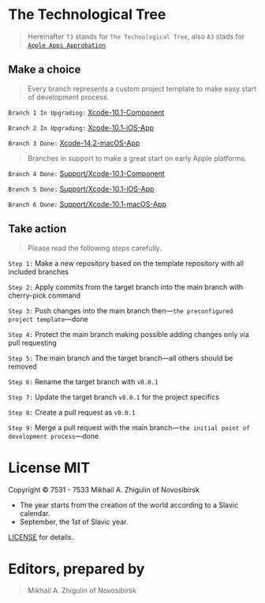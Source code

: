 # The Technological Tree

> Hereinafter `T3` stands for `The Technological Tree`, also `A3` stads for [`Apple Apps Approbation`](https://docs.google.com/document/d/1K2jOeIknKRRpTEEIPKhxO2H_1eBTof5uTXxyOm5g6nQ/edit?usp=sharing).

## Make a choice

> Every branch represents a custom project template to make easy start of development process.

`Branch 1 In Upgrading:` [Xcode-10.1-Component](https://github.com/perseusrealdeal/TheTechnologicalTree/tree/Xcode-10.1-Component)

`Branch 2 In Upgrading:` [Xcode-10.1-iOS-App](https://github.com/perseusrealdeal/TheTechnologicalTree/tree/Xcode-10.1-iOS-App)

`Branch 3 Done:` [Xcode-14.2-macOS-App](https://github.com/perseusrealdeal/TheTechnologicalTree/tree/Xcode-14.2-macOS-App)

> Branches in support to make a great start on early Apple platforms.

`Branch 4 Done:` [Support/Xcode-10.1-Component](https://github.com/perseusrealdeal/TheTechnologicalTree/tree/support/Xcode-10.1-Component)

`Branch 5 Done:` [Support/Xcode-10.1-iOS-App](https://github.com/perseusrealdeal/TheTechnologicalTree/tree/support/Xcode-10.1-iOS-App)

`Branch 6 Done:` [Support/Xcode-10.1-macOS-App](https://github.com/perseusrealdeal/TheTechnologicalTree/tree/support/Xcode-10.1-macOS-App)

## Take action

> Please read the following steps carefully.

`Step 1:` Make a new repository based on the template repository with all included branches

`Step 2:` Apply commits from the target branch into the main branch with cherry-pick command

`Step 3:` Push changes into the main branch then—`the preconfigured project template`—done

`Step 4:` Protect the main branch making possible adding changes only via pull requesting

`Step 5:` The main branch and the target branch—all others should be removed

`Step 6:` Rename the target branch with `v0.0.1`

`Step 7:` Update the target branch `v0.0.1` for the project specifics

`Step 8:` Create a pull request as `v0.0.1`

`Step 9:` Merge a pull request with the main branch—`the initial point of development process`—done

# License MIT

Copyright © 7531 - 7533 Mikhail A. Zhigulin of Novosibirsk

- The year starts from the creation of the world according to a Slavic calendar.
- September, the 1st of Slavic year.

[LICENSE](/LICENSE) for details.

# Editors, prepared by

> Mikhail A. Zhigulin of Novosibirsk
